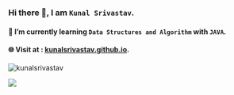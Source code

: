 ### Hi there 👋, I am `Kunal Srivastav`.
#### 🌱 I’m currently learning `Data Structures and Algorithm` with `JAVA`.
#### 🌐 Visit at : [kunalsrivastav.github.io](https://kunalsrivastav.github.io/).
<p align="left"> <img src="https://komarev.com/ghpvc/?username=kunalsrivastav&label=Profile%20views&color=0e75b6&style=flat" alt="kunalsrivastav" /> </p>
<img src="https://github-readme-stats.vercel.app/api?username=kunalsrivastav&&show_icons=true&title_color=FFFF00&icon_color=FF000&text_color=daf7dc&bg_color=151515" />

<!--
**kunalsrivastav/kunalsrivastav** is a ✨ _special_ ✨ repository because its `README.md` (this file) appears on your GitHub profile.

Here are some ideas to get you started:

- 🔭 I’m currently working on ...
- 🌱 I’m currently learning ...
- 👯 I’m looking to collaborate on ...
- 🤔 I’m looking for help with ...
- 💬 Ask me about ...
- 📫 How to reach me: ...
- 😄 Pronouns: ...
- ⚡ Fun fact: ...
-->
